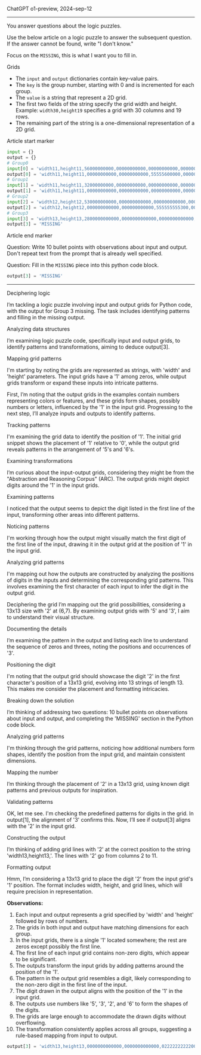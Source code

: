 ChatGPT o1-preview, 2024-sep-12

---

You answer questions about the logic puzzles.


Use the below article on a logic puzzle to answer the subsequent question. If the answer cannot be found, write "I don't know."

Focus on the `MISSING`, this is what I want you to fill in.

Grids
- The `input` and `output` dictionaries contain key-value pairs.
- The `key` is the group number, starting with 0 and is incremented for each group.
- The `value` is a string that represent a 2D grid.
- The first two fields of the string specify the grid width and height. Example: `width30,height19` specifies a grid with 30 columns and 19 rows.
- The remaining part of the string is a one-dimensional representation of a 2D grid.

Article start marker
```python
input = {}
output = {}
# Group0
input[0] = 'width11,height11,56000000000,00000000000,00000000000,00000000000,00010000000,00000000000,00000000000,00000000000,00000000000,00000000000,00000000000'
output[0] = 'width11,height11,00000000000,00000000000,55555600000,00000600000,05510600000,06000600000,06000600000,06555500000,00000000000,00000000000,00000000000'
# Group1
input[1] = 'width11,height11,32000000000,00000000000,00000000000,00000000000,00000000000,00000000000,00000010000,00000000000,00000000000,00000000000,00000000000'
output[1] = 'width11,height11,00000000000,00000000000,00000000000,00000000000,00333333200,00200000200,00203310200,00202000200,00202000200,00202333300,00200000000'
# Group2
input[2] = 'width12,height12,530000000000,000000000000,000000000000,000000000000,000000000000,000000000000,000001000000,000000000000,000000000000,000000000000,000000000000,000000000000'
output[2] = 'width12,height12,000000000000,000000000000,555555555300,000000000300,055555530300,030000030300,030551030300,030300030300,030300030300,030355550300,030000000300,035555555500'
# Group3
input[3] = 'width13,height13,2800000000000,0000000000000,0000000000000,0000000000000,0000000000000,0000001000000,0000000000000,0000000000000,0000000000000,0000000000000,0000000000000,0000000000000,0000000000000'
output[3] = 'MISSING'
```
Article end marker

Question: Write 10 bullet points with observations about input and output.
Don't repeat text from the prompt that is already well specified.

Question: Fill in the `MISSING` piece into this python code block.
```python
output[3] = 'MISSING'
```

---

Deciphering logic

I’m tackling a logic puzzle involving input and output grids for Python code, with the output for Group 3 missing. The task includes identifying patterns and filling in the missing output.

Analyzing data structures

I’m examining logic puzzle code, specifically input and output grids, to identify patterns and transformations, aiming to deduce output[3].

Mapping grid patterns

I'm starting by noting the grids are represented as strings, with 'width' and 'height' parameters. The input grids have a '1' among zeros, while output grids transform or expand these inputs into intricate patterns.

First, I’m noting that the output grids in the examples contain numbers representing colors or features, and these grids form shapes, possibly numbers or letters, influenced by the '1' in the input grid. Progressing to the next step, I’ll analyze inputs and outputs to identify patterns.

Tracking patterns

I'm examining the grid data to identify the position of '1'. The initial grid snippet shows the placement of '1' relative to '0', while the output grid reveals patterns in the arrangement of '5's and '6's.

Examining transformations

I’m curious about the input-output grids, considering they might be from the "Abstraction and Reasoning Corpus" (ARC). The output grids might depict digits around the '1' in the input grids.

Examining patterns

I noticed that the output seems to depict the digit listed in the first line of the input, transforming other areas into different patterns.

Noticing patterns

I'm working through how the output might visually match the first digit of the first line of the input, drawing it in the output grid at the position of '1' in the input grid.

Analyzing grid patterns

I'm mapping out how the outputs are constructed by analyzing the positions of digits in the inputs and determining the corresponding grid patterns. This involves examining the first character of each input to infer the digit in the output grid.

Deciphering the grid
I’m mapping out the grid possibilities, considering a 13x13 size with '2' at (6,7). By examining output grids with '5' and '3', I aim to understand their visual structure.

Documenting the details

I’m examining the pattern in the output and listing each line to understand the sequence of zeros and threes, noting the positions and occurrences of '3'.

Positioning the digit

I'm noting that the output grid should showcase the digit '2' in the first character's position of a 13x13 grid, evolving into 13 strings of length 13. This makes me consider the placement and formatting intricacies.

Breaking down the solution

I’m thinking of addressing two questions: 10 bullet points on observations about input and output, and completing the 'MISSING' section in the Python code block.

Analyzing grid patterns

I'm thinking through the grid patterns, noticing how additional numbers form shapes, identify the position from the input grid, and maintain consistent dimensions.

Mapping the number

I’m thinking through the placement of '2' in a 13x13 grid, using known digit patterns and previous outputs for inspiration.

Validating patterns

OK, let me see. I'm checking the predefined patterns for digits in the grid. In output[1], the alignment of '3' confirms this. Now, I’ll see if output[3] aligns with the '2' in the input grid.

Constructing the output

I’m thinking of adding grid lines with '2' at the correct position to the string 'width13,height13,'. The lines with '2' go from columns 2 to 11.

Formatting output

Hmm, I’m considering a 13x13 grid to place the digit '2' from the input grid's '1' position. The format includes width, height, and grid lines, which will require precision in representation.

**Observations:**

1. Each input and output represents a grid specified by 'width' and 'height' followed by rows of numbers.
2. The grids in both input and output have matching dimensions for each group.
3. In the input grids, there is a single '1' located somewhere; the rest are zeros except possibly the first line.
4. The first line of each input grid contains non-zero digits, which appear to be significant.
5. The outputs transform the input grids by adding patterns around the position of the '1'.
6. The pattern in the output grid resembles a digit, likely corresponding to the non-zero digit in the first line of the input.
7. The digit drawn in the output aligns with the position of the '1' in the input grid.
8. The outputs use numbers like '5', '3', '2', and '6' to form the shapes of the digits.
9. The grids are large enough to accommodate the drawn digits without overflowing.
10. The transformation consistently applies across all groups, suggesting a rule-based mapping from input to output.

```python
output[3] = 'width13,height13,0000000000000,0000000000000,0222222222200,0200000000200,0202222220200,0220000020200,0202222220200,0202000002200,0202222222200,0000000000000,0000000000000,0000000000000,0000000000000'
```
